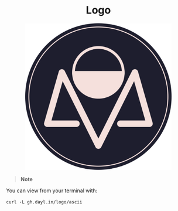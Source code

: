 <div align="center">

# Logo

<img width="400" src="./assets/logo.svg" />
</div>

> **Note**

You can view from your terminal with:

```
curl -L gh.dayl.in/logo/ascii
```
